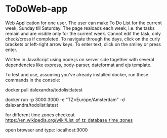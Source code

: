 # ToDoWeb-app
Web Application for one user. The user can make To Do List for the current week, Sunday till Saturday. 
The page realoads each week, i.e. the tasks remain and are visible only for the current week.
Cannot edit the task, only check/cross if completed. 
To navigate through the days, click on the curly brackets or left-right arrow keys. 
To enter text, click on the smiley or press enter.

Written in JavaScript using node.js on server side together with several dependencies like express, body-parser, dateformat and ejs template.

To test and use, assuming you've already installed docker, run these commands in the console:

docker pull dalexandra/todolist:latest

docker run -p 3000:3000 -e "TZ=Europe/Amsterdam" -d dalexandra/todolist:latest

for different time zones checkout https://en.wikipedia.org/wiki/List_of_tz_database_time_zones

open browser and type: localhost:3000
